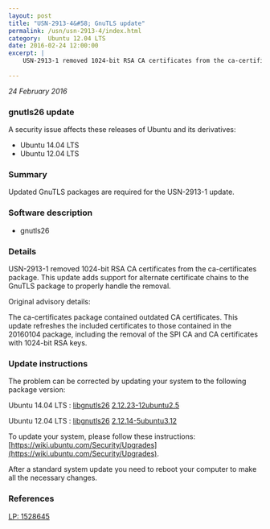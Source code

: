 ```yaml
---
layout: post
title: "USN-2913-4&#58; GnuTLS update"
permalink: /usn/usn-2913-4/index.html
category:  Ubuntu 12.04 LTS
date: 2016-02-24 12:00:00
excerpt: |
    USN-2913-1 removed 1024-bit RSA CA certificates from the ca-certificates package. This update adds support for alternate certificate chains to the GnuTLS package to properly handle the removal.
    
--- 
```

 
 

*24 February 2016*

### gnutls26 update

A security issue affects these releases of Ubuntu and its derivatives:

* Ubuntu 14.04 LTS
* Ubuntu 12.04 LTS

### Summary

Updated GnuTLS packages are required for the USN-2913-1 update. 

### Software description

* gnutls26 

### Details

USN-2913-1 removed 1024-bit RSA CA certificates from the ca-certificates package. This update adds support for alternate certificate chains to the GnuTLS package to properly handle the removal.

Original advisory details:

 The ca-certificates package contained outdated CA certificates. This update refreshes the included certificates to those contained in the 20160104 package, including the removal of the SPI CA and CA certificates with 1024-bit RSA keys. 

### Update instructions

The problem can be corrected by updating your system to the following package version:

Ubuntu 14.04 LTS
 : [libgnutls26](https://launchpad.net/ubuntu/+source/gnutls26) <span> [2.12.23-12ubuntu2.5](https://launchpad.net/ubuntu/+source/gnutls26/2.12.23-12ubuntu2.5) </span> 

Ubuntu 12.04 LTS
 : [libgnutls26](https://launchpad.net/ubuntu/+source/gnutls26) <span> [2.12.14-5ubuntu3.12](https://launchpad.net/ubuntu/+source/gnutls26/2.12.14-5ubuntu3.12) </span> 

To update your system, please follow these instructions: [https://wiki.ubuntu.com/Security/Upgrades](https://wiki.ubuntu.com/Security/Upgrades).

After a standard system update you need to reboot your computer to make all the necessary changes. 

### References

 
 [LP: 1528645](https://launchpad.net/bugs/1528645)
 

